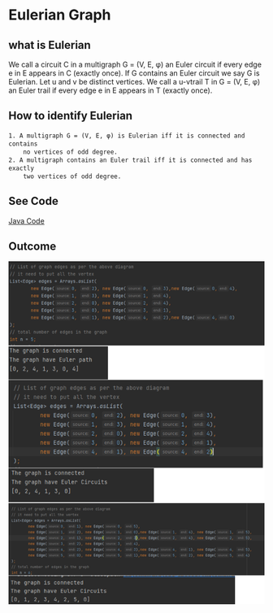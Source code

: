 
# Eulerian Graph

## what is Eulerian
We call a circuit C in a multigraph G = (V, E, φ) an Euler circuit
if every edge e in E appears in C (exactly once). If G contains an Euler circuit we say
G is Eulerian. Let u and v be distinct vertices. We call a u-vtrail T in G = (V, E, φ)
an Euler trail if every edge e in E appears in T (exactly once).

## How to identify Eulerian
    1. A multigraph G = (V, E, φ) is Eulerian iff it is connected and contains
        no vertices of odd degree.
    2. A multigraph contains an Euler trail iff it is connected and has exactly
        two vertices of odd degree.

## See Code

[Java Code](https://github.com/MeloShen/Graph-Theory-Programs/blob/main/Code/EulerianGraph/Eulerian.java)

## Outcome

![Outcome](https://raw.githubusercontent.com/MeloShen/Graph-Theory-Programs/main/image/EulerianGraph/outcome.png)
